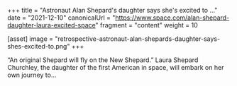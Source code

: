 +++
title = "Astronaut Alan Shepard's daughter says she's excited to ..."
date = "2021-12-10"
canonicalUrl = "https://www.space.com/alan-shepard-daughter-laura-excited-space"
fragment = "content"
weight = 10

[asset]
    image = "retrospective-astronaut-alan-shepards-daughter-says-shes-excited-to.png"
+++

“An original Shepard will fly on the New Shepard.” Laura Shepard Churchley, 
the daughter of the first American in space, will embark on her own journey 
to...
